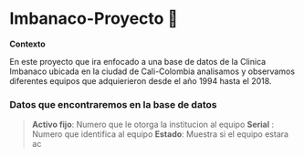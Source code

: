 # Imbanaco-Proyecto :blue_book:

**Contexto**

En este proyecto que ira enfocado a una base de datos de la Clinica Imbanaco ubicada en la ciudad de Cali-Colombia analisamos y observamos diferentes equipos que adquierieron desde el año 1994 hasta el 2018.

### Datos que encontraremos en la base de datos
> **Activo fijo**:  Numero que le otorga la institucion al equipo
> **Serial** : Numero que identifica al equipo
> **Estado**:  Muestra si el equipo estara ac
